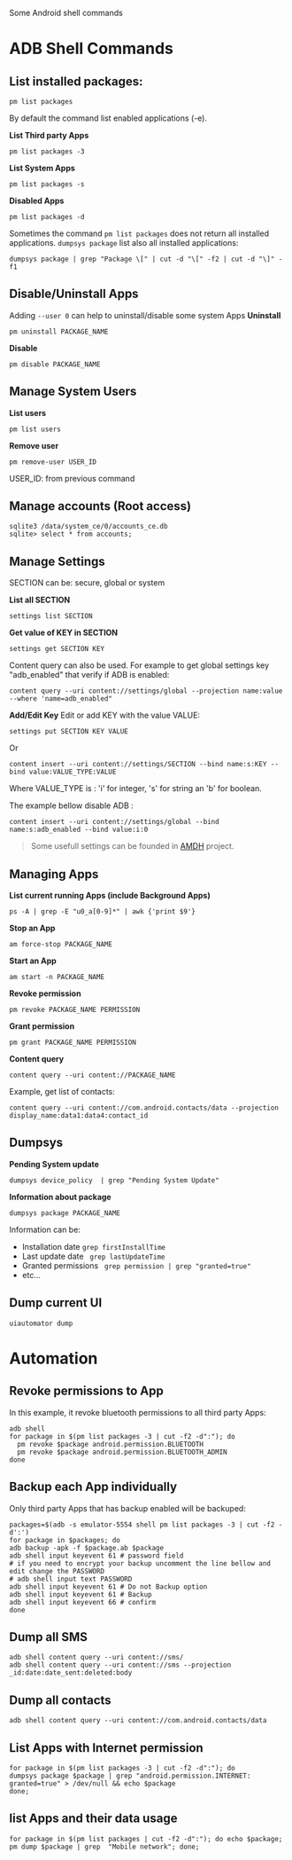 Some Android shell commands

# ADB Shell Commands
## List installed packages:
```
pm list packages
```
By default the command list enabled applications (-e).

**List Third party Apps**
```
pm list packages -3 
```

**List System Apps**
```
pm list packages -s 
```

**Disabled Apps**
```
pm list packages -d 
```

Sometimes the command `pm list packages` does not return all installed applications. `dumpsys package` list also all installed applications:
```
dumpsys package | grep "Package \[" | cut -d "\[" -f2 | cut -d "\]" -f1
```

## Disable/Uninstall Apps

Adding `--user 0` can help to uninstall/disable some system Apps
**Uninstall**
```
pm uninstall PACKAGE_NAME
```

**Disable**
```
pm disable PACKAGE_NAME
```

## Manage System Users

**List users**
```
pm list users
```

**Remove user**
```
pm remove-user USER_ID 
```
USER_ID: from previous command

## Manage accounts (Root access)
```
sqlite3 /data/system_ce/0/accounts_ce.db
sqlite> select * from accounts;
```

## Manage Settings

SECTION can be: secure, global or system

**List all SECTION**
```
settings list SECTION
```

**Get value of KEY in SECTION**
```
settings get SECTION KEY
```
Content query can also be used. For example to get global settings key "adb_enabled" that verify if ADB is enabled:
```
content query --uri content://settings/global --projection name:value --where 'name=adb_enabled" 
```

**Add/Edit Key**
Edit or add KEY with the value VALUE:
```
settings put SECTION KEY VALUE
```
Or 
```
content insert --uri content://settings/SECTION --bind name:s:KEY --bind value:VALUE_TYPE:VALUE
```
Where VALUE_TYPE is : 'i' for integer, 's' for string an 'b' for boolean.

The example bellow disable ADB :
```
content insert --uri content://settings/global --bind name:s:adb_enabled --bind value:i:0
```
> Some usefull settings can be founded in [AMDH](https://github.com/SecTheTech/AMDH/blob/master/config/settings.json) project.


## Managing Apps

**List current running Apps (include Background Apps)**
```
ps -A | grep -E "u0_a[0-9]*" | awk {'print $9'} 
```

**Stop an App**
```
am force-stop PACKAGE_NAME
```

**Start an App**
```
am start -n PACKAGE_NAME
```

**Revoke permission**
```
pm revoke PACKAGE_NAME PERMISSION
```

**Grant permission**
```
pm grant PACKAGE_NAME PERMISSION
```

**Content query**
```
content query --uri content://PACKAGE_NAME
```
Example, get list of contacts:
```
content query --uri content://com.android.contacts/data --projection display_name:data1:data4:contact_id
```


## Dumpsys

**Pending System update**
```
dumpsys device_policy  | grep "Pending System Update"
```
**Information about package**
```
dumpsys package PACKAGE_NAME
``` 
Information can be:
- Installation date ` grep firstInstallTime `
- Last update date ` grep lastUpdateTime`
- Granted permissions ` grep permission | grep "granted=true"`
- etc...

## Dump current UI

```
uiautomator dump 
```

# Automation

## Revoke permissions to App
In this example, it revoke bluetooth permissions to all third party Apps:
```
adb shell 
for package in $(pm list packages -3 | cut -f2 -d":"); do
  pm revoke $package android.permission.BLUETOOTH
  pm revoke $package android.permission.BLUETOOTH_ADMIN 
done
```

## Backup each App individually
Only third party Apps that has backup enabled will be backuped:
```
packages=$(adb -s emulator-5554 shell pm list packages -3 | cut -f2 -d':')
for package in $packages; do
adb backup -apk -f $package.ab $package
adb shell input keyevent 61 # password field
# if you need to encrypt your backup uncomment the line bellow and edit change the PASSWORD
# adb shell input text PASSWORD
adb shell input keyevent 61 # Do not Backup option
adb shell input keyevent 61 # Backup
adb shell input keyevent 66 # confirm
done
```

## Dump all SMS
``` 
adb shell content query --uri content://sms/
adb shell content query --uri content://sms --projection _id:date:date_sent:deleted:body 
```


## Dump all contacts
```
adb shell content query --uri content://com.android.contacts/data
```

## List Apps with Internet permission
```
for package in $(pm list packages -3 | cut -f2 -d":"); do
dumpsys package $package | grep "android.permission.INTERNET: granted=true" > /dev/null && echo $package
done;
```

## list Apps and their data usage
```
for package in $(pm list packages | cut -f2 -d":"); do echo $package; pm dump $package | grep  "Mobile network"; done;
```


